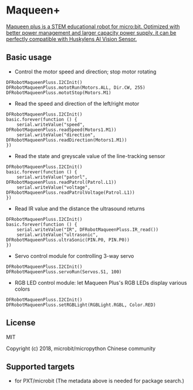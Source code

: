 # Maqueen+

[Maqueen plus is a STEM educational robot for micro:bit. Optimized with better power management and larger capacity power supply, it can be perfectly compatible with Huskylens AI Vision Sensor.](https://github.com/DFRobot/pxt-DFRobot_Maqueenplus)
## Basic usage

* Control the motor speed and direction; stop motor rotating

```blocks
DFRobotMaqueenPluss.I2CInit()
DFRobotMaqueenPluss.mototRun(Motors.ALL, Dir.CW, 255)
DFRobotMaqueenPluss.mototStop(Motors.M1)
```

* Read the speed and direction of the left/right motor

```blocks
DFRobotMaqueenPluss.I2CInit()
basic.forever(function () {
    serial.writeValue("speed", DFRobotMaqueenPluss.readSpeed(Motors1.M1))
    serial.writeValue("direction", DFRobotMaqueenPluss.readDirection(Motors1.M1))
})
```

* Read the state and greyscale value of the line-tracking sensor

```blocks
DFRobotMaqueenPluss.I2CInit()
basic.forever(function () {
    serial.writeValue("patorl", DFRobotMaqueenPluss.readPatrol(Patrol.L1))
    serial.writeValue("voltage", DFRobotMaqueenPluss.readPatrolVoltage(Patrol.L1))
})

```

* Read IR value and the distance the ultrasound returns 

```blocks
DFRobotMaqueenPluss.I2CInit()
basic.forever(function () {
    serial.writeValue("IR", DFRobotMaqueenPluss.IR_read())
    serial.writeValue("ultrasonic", DFRobotMaqueenPluss.ultraSonic(PIN.P0, PIN.P0))
})

```

* Servo control module for controlling 3-way servo 

```blocks
DFRobotMaqueenPluss.I2CInit()
DFRobotMaqueenPluss.servoRun(Servos.S1, 100)

```

* RGB LED control module: let Maqueen Plus's RGB LEDs display various colors

```blocks
DFRobotMaqueenPluss.I2CInit()
DFRobotMaqueenPluss.setRGBLight(RGBLight.RGBL, Color.RED)

```


## License

MIT

Copyright (c) 2018, microbit/micropython Chinese community  


## Supported targets

* for PXT/microbit
(The metadata above is needed for package search.)
